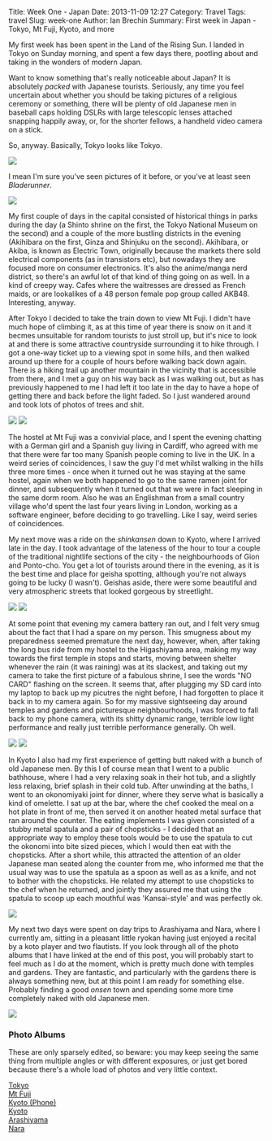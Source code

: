Title: Week One - Japan
Date: 2013-11-09 12:27
Category: Travel
Tags: travel
Slug: week-one
Author: Ian Brechin
Summary: First week in Japan - Tokyo, Mt Fuji, Kyoto, and more


My first week has been spent in the Land of the Rising Sun. I landed in Tokyo on Sunday morning, and spent a few days there, pootling about and taking in the wonders of modern Japan.  

Want to know something that's really noticeable about Japan? It is absolutely *packed* with Japanese tourists. Seriously, any time you feel uncertain about whether you should be taking pictures of a religious ceremony or something, there will be plenty of old Japanese men in baseball caps holding DSLRs with large telescopic lenses attached snapping happily away, or, for the shorter fellows, a handheld video camera on a stick.  

So, anyway. Basically, Tokyo looks like Tokyo.  

![](https://lh6.googleusercontent.com/-wvOgJ7pdxOA/UneRiOu2y3I/AAAAAAAAC7U/VeYVg7LB4Og/s768/DSC00242.JPG)

I mean I'm sure you've seen pictures of it before, or you've at least seen *Bladerunner*.  

![](https://lh5.googleusercontent.com/-hnaUTrEp9sM/UneP2oNXFrI/AAAAAAAAC5M/pDI2dfXCiAA/s768/DSC00167.JPG)

My first couple of days in the capital consisted of historical things in parks during the day (a Shinto shrine on the first, the Tokyo National Museum on the second) and a couple of the more bustling districts in the evening (Akihibara on the first, Ginza and Shinjuku on the second). Akihibara, or Akiba, is known as Electric Town, originally because the markets there sold electrical components (as in transistors etc), but nowadays they are focused more on consumer electronics. It's also the anime/manga nerd district, so there's an awful lot of that kind of thing going on as well. In a kind of creepy way. Cafes where the waitresses are dressed as French maids, or are lookalikes of a 48 person female pop group called AKB48. Interesting, anyway.  

After Tokyo I decided to take the train down to view Mt Fuji. I didn't have much hope of climbing it, as at this time of year there is snow on it and it becmes unsuitable for random tourists to just stroll up, but it's nice to look at and there is some attractive countryside surrounding it to hike through. I got a one-way ticket up to a viewing spot in some hills, and then walked around up there for a couple of hours before walking back down again. There is a hiking trail up another mountain in the vicinity that is accessible from there, and I met a guy on his way back as I was walking out, but as has previously happened to me I had left it too late in the day to have a hope of getting there and back before the light faded. So I just wandered around and took lots of photos of trees and shit.  

![](https://lh3.googleusercontent.com/-vXmFYez34Cc/UnomAbkTjyI/AAAAAAAAC9c/UGj-NYa8BSA/s768/DSC00320.JPG)
![](https://lh5.googleusercontent.com/-3Md0uG56xLE/UnolDnIU5mI/AAAAAAAAC8k/3DbW80n1lcc/s768/DSC00286.JPG)

The hostel at Mt Fuji was a convivial place, and I spent the evening chatting with a German girl and a Spanish guy living in Cardiff, who agreed with me that there were far too many Spanish people coming to live in the UK. In a weird series of coincidences, I saw the guy I'd met whilst walking in the hills three more times - once when it turned out he was staying at the same hostel, again when we both happened to go to the same ramen joint for dinner, and subsequently when it turned out that we were in fact sleeping in the same dorm room. Also he was an Englishman from a small country village who'd spent the last four years living in London, working as a software engineer, before deciding to go travelling. Like I say, weird series of coincidences.  

My next move was a ride on the *shinkansen* down to Kyoto, where I arrived late in the day. I took advantage of the lateness of the hour to tour a couple of the traditional nightlife sections of the city - the neighbourhoods of Gion and Ponto-cho. You get a lot of tourists around there in the evening, as it is the best time and place for geisha spotting, although you're not always going to be lucky (I wasn't). Geishas aside, there were some beautiful and very atmospheric streets that looked gorgeous by streetlight.  

![](https://lh6.googleusercontent.com/-eqYfScxAUsU/Un4RK2A4b-I/AAAAAAAADcg/hWTmGRUSApc/s768/DSC00344.JPG)
![](https://lh4.googleusercontent.com/-fCbIwPxfo6Y/Un4Rowk2-UI/AAAAAAAADdQ/OduCFgmX_ac/s768/DSC00362.JPG)

At some point that evening my camera battery ran out, and I felt very smug about the fact that I had a spare on my person. This smugness about my preparedness seemed premature the next day, however, when, after taking the long bus ride from my hostel to the Higashiyama area, making my way towards the first temple in stops and starts, moving between shelter whenever the rain (it was raining) was at its slackest, and taking out my camera to take the first picture of a fabulous shrine, I see the words "NO CARD" flashing on the screen. It seems that, after plugging my SD card into my laptop to back up my picutres the night before, I had forgotten to place it back in to my camera again. So for my massive sightseeing day around temples and gardens and picturesque neighbourhoods, I was forced to fall back to my phone camera, with its shitty dynamic range, terrible low light performance and really just terrible performance generally. Oh well.  

![](https://lh4.googleusercontent.com/-WzhUW4x-AJ4/Un4QoIlFq9I/AAAAAAAADcI/pB4xNyPINMs/s768/IMG_20131107_121330.jpg)
![](https://lh4.googleusercontent.com/-L2m_ifLgSzM/Un4QzMsJUlI/AAAAAAAADcU/mp4ANC1taoQ/s768/IMG_20131107_155321.jpg)

In Kyoto I also had my first experience of getting butt naked with a bunch of old Japanese men. By this I of course mean that I went to a public bathhouse, where I had a very relaxing soak in their hot tub, and a slightly less relaxing, brief splash in their cold tub. After unwinding at the baths, I went to an okonomiyaki joint for dinner, where they serve what is basically a kind of omelette. I sat up at the bar, where the chef cooked the meal on a hot plate in front of me, then served it on another heated metal surface that ran around the counter. The eating implements I was given consisted of a stubby metal spatula and a pair of chopsticks - I decided that an appropriate way to employ these tools would be to use the spatula to cut the okonomi into bite sized pieces, which I would then eat with the chopsticks. After a short while, this attracted the attention of an older Japanese man seated along the counter from me, who informed me that the usual way was to use the spatula as a spoon as well as as a knife, and not to bother with the chopsticks. He related my attempt to use chopsticks to the chef when he returned, and jointly they assured me that using the spatula to scoop up each mouthful was 'Kansai-style' and was perfectly ok.  

![](https://lh3.googleusercontent.com/-olh8NJKo3jo/UnzEkc79NxI/AAAAAAAADX4/bh2B2aEihB8/s768/DSC00416.JPG)

My next two days were spent on day trips to Arashiyama and Nara, where I currently am, sitting in a pleasant little ryokan having just enjoyed a recital by a koto player and two flautists. If you look through all of the photo albums that I have linked at the end of this post, you will probably start to feel much as I do at the moment, which is pretty much done with temples and gardens. They are fantastic, and particularly with the gardens there is always something new, but at this point I am ready for something else. Probably finding a good *onsen* town and spending some more time completely naked with old Japanese men.  

![](https://lh4.googleusercontent.com/-UyIv0Bov1Hc/Un4Tjdocw_I/AAAAAAAADgs/HQHyYDH2ip0/s768/DSC00560.JPG)

### Photo Albums

These are only sparsely edited, so beware: you may keep seeing the same thing from multiple angles or with different exposures, or just get bored because there's a whole load of photos and very little context.

[Tokyo](https://picasaweb.google.com/110277251572045373854/Tokyo?authkey=Gv1sRgCKajg_rK3uXb5QE)  
[Mt Fuji](https://picasaweb.google.com/110277251572045373854/MtFuji?authkey=Gv1sRgCNLmguGC8Ju2Jw)  
[Kyoto (Phone)](https://picasaweb.google.com/110277251572045373854/KyotoPhone?authkey=Gv1sRgCNHC2LXBuaP8GA)  
[Kyoto](https://picasaweb.google.com/110277251572045373854/Kyoto?authkey=Gv1sRgCIO765iy5Ii5vAE)  
[Arashiyama](https://picasaweb.google.com/110277251572045373854/Arashiyama?authkey=Gv1sRgCPG4yNHG5cmBOA)  
[Nara](https://picasaweb.google.com/110277251572045373854/Nara?authkey=Gv1sRgCPrDyODx8dOGLw)  